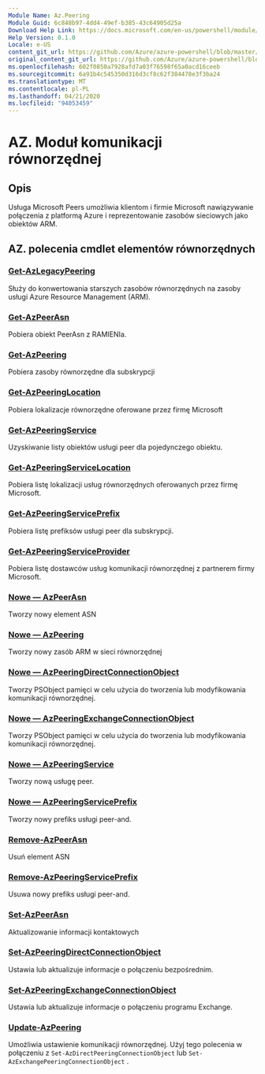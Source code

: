 ```yaml
---
Module Name: Az.Peering
Module Guid: 6c848b97-4dd4-49ef-b385-43c64905d25a
Download Help Link: https://docs.microsoft.com/en-us/powershell/module/az.peering.md
Help Version: 0.1.0
Locale: e-US
content_git_url: https://github.com/Azure/azure-powershell/blob/master/src/Peering/Peering/help/Az.Peering.md
original_content_git_url: https://github.com/Azure/azure-powershell/blob/master/src/Peering/Peering/help/Az.Peering.md
ms.openlocfilehash: 602f0850a7928afd7a03f76598f65a0acd16ceeb
ms.sourcegitcommit: 6a91b4c545350d316d3cf8c62f384478e3f3ba24
ms.translationtype: MT
ms.contentlocale: pl-PL
ms.lasthandoff: 04/21/2020
ms.locfileid: "94053459"
---
```

# AZ. Moduł komunikacji równorzędnej
## Opis
Usługa Microsoft Peers umożliwia klientom i firmie Microsoft nawiązywanie połączenia z platformą Azure i reprezentowanie zasobów sieciowych jako obiektów ARM.

## AZ. polecenia cmdlet elementów równorzędnych
### [Get-AzLegacyPeering](Get-AzLegacyPeering.md)
Służy do konwertowania starszych zasobów równorzędnych na zasoby usługi Azure Resource Management (ARM). 

### [Get-AzPeerAsn](Get-AzPeerAsn.md)
Pobiera obiekt PeerAsn z RAMIENIa.

### [Get-AzPeering](Get-AzPeering.md)
Pobiera zasoby równorzędne dla subskrypcji

### [Get-AzPeeringLocation](Get-AzPeeringLocation.md)
Pobiera lokalizacje równorzędne oferowane przez firmę Microsoft

### [Get-AzPeeringService](Get-AzPeeringService.md)
Uzyskiwanie listy obiektów usługi peer dla pojedynczego obiektu.

### [Get-AzPeeringServiceLocation](Get-AzPeeringServiceLocation.md)
Pobiera listę lokalizacji usług równorzędnych oferowanych przez firmę Microsoft.

### [Get-AzPeeringServicePrefix](Get-AzPeeringServicePrefix.md)
Pobiera listę prefiksów usługi peer dla subskrypcji.

### [Get-AzPeeringServiceProvider](Get-AzPeeringServiceProvider.md)
Pobiera listę dostawców usług komunikacji równorzędnej z partnerem firmy Microsoft.

### [Nowe — AzPeerAsn](New-AzPeerAsn.md)
Tworzy nowy element ASN 

### [Nowe — AzPeering](New-AzPeering.md)
Tworzy nowy zasób ARM w sieci równorzędnej

### [Nowe — AzPeeringDirectConnectionObject](New-AzPeeringDirectConnectionObject.md)
Tworzy PSObject pamięci w celu użycia do tworzenia lub modyfikowania komunikacji równorzędnej.

### [Nowe — AzPeeringExchangeConnectionObject](New-AzPeeringExchangeConnectionObject.md)
Tworzy PSObject pamięci w celu użycia do tworzenia lub modyfikowania komunikacji równorzędnej.

### [Nowe — AzPeeringService](New-AzPeeringService.md)
Tworzy nową usługę peer.

### [Nowe — AzPeeringServicePrefix](New-AzPeeringServicePrefix.md)
Tworzy nowy prefiks usługi peer-and.

### [Remove-AzPeerAsn](Remove-AzPeerAsn.md)
Usuń element ASN

### [Remove-AzPeeringServicePrefix](Remove-AzPeeringServicePrefix.md)
Usuwa nowy prefiks usługi peer-and.

### [Set-AzPeerAsn](Set-AzPeerAsn.md)
Aktualizowanie informacji kontaktowych

### [Set-AzPeeringDirectConnectionObject](Set-AzPeeringDirectConnectionObject.md)
Ustawia lub aktualizuje informacje o połączeniu bezpośrednim. 

### [Set-AzPeeringExchangeConnectionObject](Set-AzPeeringExchangeConnectionObject.md)
Ustawia lub aktualizuje informacje o połączeniu programu Exchange. 

### [Update-AzPeering](Update-AzPeering.md)
Umożliwia ustawienie komunikacji równorzędnej. Użyj tego polecenia w połączeniu z `Set-AzDirectPeeringConnectionObject` lub `Set-AzExchangePeeringConnectionObject` .

